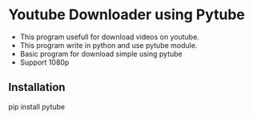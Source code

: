 # Youtube Downloader using Pytube
- This program usefull for download videos on youtube.<br>
- This program write in python and use pytube module.<br>
- Basic program for download simple using pytube
- Support 1080p

<h2>Installation</h2>
pip install pytube

